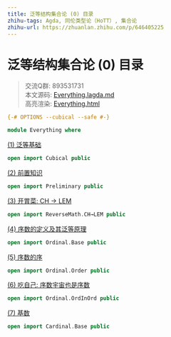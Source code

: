 ```yaml
---
title: 泛等结构集合论 (0) 目录
zhihu-tags: Agda, 同伦类型论（HoTT）, 集合论
zhihu-url: https://zhuanlan.zhihu.com/p/646405225
---
```


# 泛等结构集合论 (0) 目录

> 交流Q群: 893531731  
> 本文源码: [Everything.lagda.md](https://github.com/choukh/USST/blob/main/src/Everything.lagda.md)  
> 高亮渲染: [Everything.html](https://choukh.github.io/USST/Everything.html)  

```agda
{-# OPTIONS --cubical --safe #-}

module Everything where
```

[(1) 泛等基础](https://zhuanlan.zhihu.com/p/643059692)

```agda
open import Cubical public
```

[(2) 前置知识]()

```agda
open import Preliminary public
```

[(3) 开胃菜: CH → LEM](https://zhuanlan.zhihu.com/p/643217740)

```agda
open import ReverseMath.CH→LEM public
```

[(4) 序数的定义及其泛等原理](https://zhuanlan.zhihu.com/p/643453391)

```agda
open import Ordinal.Base public
```

[(5) 序数的序](https://zhuanlan.zhihu.com/p/644984990)

```agda
open import Ordinal.Order public
```

[(6) 吃自己: 序数宇宙也是序数](https://zhuanlan.zhihu.com/p/646397707)

```agda
open import Ordinal.OrdInOrd public
```

[(7) 基数]()

```agda
open import Cardinal.Base public
```
